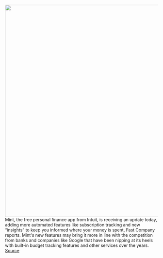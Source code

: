 <img src='https://cdn.vox-cdn.com/thumbor/3tsQGPREVAcxTq7VTaTEVMI2rP8=/0x0:653x352/1200x800/filters:focal(283x128:387x232)/cdn.vox-cdn.com/uploads/chorus_image/image/68629190/INT21_Mint_Mercury_Launch_Blog_Social.0.png' width='700px' /><br/>
Mint, the free personal finance app from Intuit, is receiving an update today, adding more automated features like subscription tracking and new “insights” to keep you informed where your money is spent, Fast Company reports. Mint's new features may bring it more in line with the competition from banks and companies like Google that have been nipping at its heels with built-in budget tracking features and other services over the years.
<a href='https://www.theverge.com/2021/1/6/22217058/mint-intuit-revamped-app-subscription-tracking-automated-insights'> Source <a/>